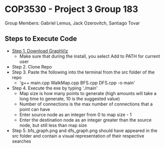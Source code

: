 <H1> COP3530 - Project 3 Group 183 </h1>
Group Members: Gabriel Lemus, Jack Ozerovitch, Santiago Tovar

<h2> Steps to Execute Code </h2>

- [Step 1. Download GraphViz](https://graphviz.org/download/)
	- Make sure that during the install, you select Add to PATH for current user
- Step 2. Clone Repo
- Step 3. Paste the following into the terminal from the src folder of the repo
	- 'g++ main.cpp WalkMap.cpp BFS.cpp DFS.cpp -o main'
- Step 4. Execute the exe by typing './main'
	- Map size is how many points to generate (high amounts will take a long time to generate, 10 is the suggested value)
	- Number of connections is the max number of connections that a point can have
	- Enter source node as an integer from 0 to map size - 1
	- Enter the destination node as an integer greater than the source node, but still less than map size
- Step 5. bfs_graph.png and dfs_graph.png should have appeared in the src folder and contain a visual representation of their respective searches
